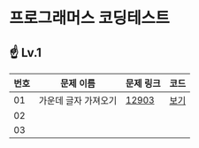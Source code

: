 # 프로그래머스 코딩테스트

## ☝ Lv.1

| 번호 | 문제 이름            | 문제 링크                                                         | 코드                    |
| ---- | -------------------- | ----------------------------------------------------------------- | ----------------------- |
| 01   | 가운데 글자 가져오기 | [12903](https://programmers.co.kr/learn/courses/30/lessons/12903) | [보기](./Lv.1/12903.js) |
| 02   |                      |                                                                   |                         |
| 03   |                      |                                                                   |                         |
